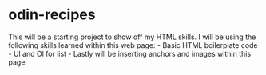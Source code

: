 # odin-recipes
This will be a starting project to show off my HTML skills. 
I will be using the following skills learned within this web page:
    - Basic HTML boilerplate code
    - Ul and Ol for list
    - Lastly will be inserting anchors and images within this page. 
